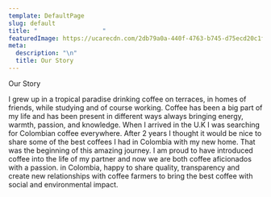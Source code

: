 ```yaml
---
template: DefaultPage
slug: default
title: "                  "
featuredImage: https://ucarecdn.com/2db79a0a-440f-4763-b745-d75ecd20c1f1/
meta:
  description: "\n"
  title: Our Story
---
```

Our Story

I grew up in a tropical paradise drinking coffee on terraces, in homes of friends, while studying and of course working. Coffee has been a big part of my life and has been present in different ways always bringing energy, warmth, passion, and knowledge.  When I arrived in the U.K I was searching for Colombian coffee everywhere. After 2 years I thought it would be nice to share some of the best coffees I had in Colombia with my new home. That was the beginning of this amazing journey. 
I am proud to have introduced coffee into the life of my partner and now we are both coffee aficionados with a passion. in Colombia, happy to share quality,  transparency and create new relationships with coffee farmers to bring the best coffee with social and environmental impact.